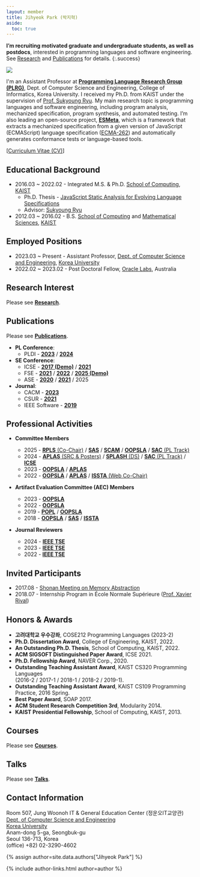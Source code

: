 ```yaml
---
layout: member
title: Jihyeok Park (박지혁)
aside:
  toc: true
---
```

**I’m recruiting motivated graduate and undergraduate students, as well as
postdocs**, interested in programming languages and software engineering. See
[Research](/research) and [Publications](/publications) for details.
{:.success}

<img src="/assets/images/members/jihyeok.park.jpg" class="profile-img">

I'm an Assistant Professor at [**Programming Language Research Group
(PLRG)**](/), Dept. of Computer Science and Engineering, College of Informatics,
Korea University. I received my Ph.D. from KAIST under the supervision of [Prof.
Sukyoung Ryu](https://plrg.kaist.ac.kr/ryu). My main research topic is
programming languages and software engineering, including program analysis,
mechanized specification, program synthesis, and automated testing. I’m also
leading an open-source project, [**ESMeta**](https://github.com/es-meta/esmeta),
which is a framework that extracts a mechanized specification from a given
version of JavaScript (ECMAScript) language specification
([ECMA-262](https://tc39.es/ecma262/)) and automatically generates conformance
tests or language-based tools.

[[Curriculum Vitae (CV)](/assets/data/cv/cv_jihyeok_park.pdf)]

<div style="clear: right;"></div>


## Educational Background

- 2016.03 ~ 2022.02 - Integrated M.S. & Ph.D. [School of Computing](https://cs.kaist.ac.kr/), [KAIST](https://www.kaist.ac.kr/kr/)
  - Ph.D. Thesis - [JavaScript Static Analysis for Evolving Language Specifications](/assets/data/publication/thesis22-park.pdf)
  - Advisor: [Sukyoung Ryu](https://plrg.kaist.ac.kr/ryu)
- 2012.03 ~ 2016.02 - B.S. [School of Computing](https://cs.kaist.ac.kr/) and [Mathematical Sciences](https://mathsci.kaist.ac.kr), [KAIST](https://www.kaist.ac.kr/kr/)


## Employed Positions
- 2023.03 ~ Present - Assistant Professor, [Dept. of Computer Science and Engineering](https://cs.korea.ac.kr), [Korea University](https://www.korea.ac.kr)
- 2022.02 ~ 2023.02 - Post Doctoral Fellow, [Oracle Labs](https://labs.oracle.com), Australia


## Research Interest

Please see [**Research**](/research).


## Publications

Please see [**Publications**](/publications).

- **PL Conference**:
  - PLDI -
      [**2023**](https://doi.org/10.1145/3591240) /
      [**2024**](https://doi.org/10.1145/3656464)
- **SE Conference**:
  - ICSE -
      [**2017 (Demo)**](https://doi.org/10.1109/ICSE-C.2017.4) /
      [**2021**](https://doi.org/10.1109/ICSE43902.2021.00015)
  - FSE -
      [**2021**](https://doi.org/10.1145/3468264.3468556) /
      [**2022**](https://doi.org/10.1145/3540250.3549097) /
      [**2025 (Demo)**](https://doi.org/10.1145/3696630.3728579)
  - ASE -
      [**2020**](https://doi.org/10.1145/3324884.3416632) /
      [**2021**](https://doi.org/10.1109/ASE51524.2021.9678781) /
      2025
- **Journal**:
  - CACM -
      [**2023**](https://doi.org/10.1145/3624723)
  - CSUR -
      [**2021**](https://doi.org/10.1145/3464457)
  - IEEE Software -
      [**2019**](https://doi.org/10.1109/MS.2018.110113408)


## Professional Activities

- **Committee Members**
  - 2025 -
    [**RPLS** (Co-Chair)](https://pldi25.sigplan.org/home/rpls-2025) /
    [**SAS**](https://2025.splashcon.org/home/sas-2025) /
    [**SCAM**](https://conf.researchr.org/home/scam-2025) /
    [**OOPSLA**](https://2025.splashcon.org/track/OOPSLA) /
    [**SAC** (PL Track)](https://www.sigapp.org/sac/sac2025)
  - 2024 -
    [**APLAS** (SRC & Posters)](https://conf.researchr.org/track/aplas-2024/src-and-posters%3F) /
    [**SPLASH** (DS)](https://2024.splashcon.org/track/splash-2024-Doctoral-Symposium) /
    [**SAC** (PL Track)](https://www.sigapp.org/sac/sac2024) /
    [**ICSE**](https://conf.researchr.org/home/icse-2024)
  - 2023 -
    [**OOPSLA**](https://2023.splashcon.org/track/splash-2023-oopsla) /
    [**APLAS**](https://conf.researchr.org/home/aplas-2023)
  - 2022 -
    [**OOPSLA**](https://2023.splashcon.org/track/splash-2022-oopsla) /
    [**APLAS**](https://conf.researchr.org/home/aplas-2022) /
    [**ISSTA** (Web Co-Chair)](https://conf.researchr.org/home/issta-2022)

- **Artifact Evaluation Committee (AEC) Members**
  - 2023 -
    [**OOPSLA**](https://2023.splashcon.org/track/splash-2023-oopsla)
  - 2022 -
    [**OOPSLA**](https://2023.splashcon.org/track/splash-2022-oopsla)
  - 2019 -
    [**POPL**](https://popl19.sigplan.org/track/POPL-2019-Research-Papers) /
    [**OOPSLA**](https://conf.researchr.org/track/splash-2019/splash-2019-oopsla)
  - 2018 -
    [**OOPSLA**](https://conf.researchr.org/track/splash-2018/splash-2018-OOPSLA) /
    [**SAS**](https://staticanalysis.org/sas2018/sas2018.html) /
    [**ISSTA**](https://conf.researchr.org/home/issta-2018)

- **Journal Reviewers**
  - 2024 -
    [**IEEE TSE**](https://doi.org/10.1109/TSE.2024.3525202)
  - 2023 -
    [**IEEE TSE**](https://doi.org/10.1109/TSE.2023.3348716)
  - 2022 -
    [**IEEE TSE**](https://www.computer.org/digital-library/journals/ts/2022-reviewer-thanks)


## Invited Participants
- 2017.08 - [Shonan Meeting on Memory Abstraction](https://shonan.nii.ac.jp/archives/seminar/108/)
- 2018.07 - Internship Program in École Normale Supérieure ([Prof. Xavier Rival](https://www.di.ens.fr/~rival/))


## Honors & Awards
- **고려대학교 우수강좌**, COSE212 Programming Languages (2023-2)
- **Ph.D. Dissertation Award**, College of Engineering, KAIST, 2022.
- **An Outstanding Ph.D. Thesis**, School of Computing, KAIST, 2022.
- **ACM SIGSOFT Distinguished Paper Award**, ICSE 2021.
- **Ph.D. Fellowship Award**, NAVER Corp., 2020.
- **Outstanding Teaching Assistant Award**, KAIST CS320 Programming Languages <br>
  (2016-2 / 2017-1 / 2018-1 / 2018-2 / 2019-1).
- **Outstanding Teaching Assistant Award**, KAIST CS109 Programming Practice, 2016 Spring.
- **Best Paper Award**, SOAP 2017.
- **ACM Student Research Competition 3rd**, Modularity 2014.
- **KAIST Presidential Fellowship**, School of Computing, KAIST, 2013.


## Courses
Please see [**Courses**](/courses).


## Talks
Please see [**Talks**](/talks).


## Contact Information

Room 507, Jung Woonoh IT & General Education Center (정운오IT교양관)<br>
[Dept. of Computer Science and Engineering](https://cs.korea.ac.kr/) <br>
[Korea University](https://www.korea.ac.kr/) <br>
Anam-dong 5-ga, Seongbuk-gu <br>
Seoul 136-713, Korea <br>
(office) +82) 02-3290-4602

<!-- include author links -->
{% assign author=site.data.authors["Jihyeok Park"] %}
<div>{% include author-links.html author=author %}</div>
